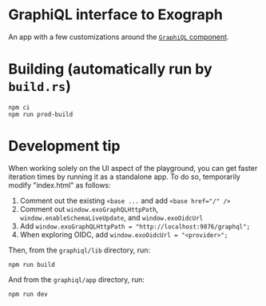 # GraphiQL interface to Exograph

An app with a few customizations around the [`GraphiQL` component](https://github.com/graphql/graphiql/tree/main/packages/graphiql).

# Building (automatically run by `build.rs`)

```
npm ci
npm run prod-build
```

# Development tip

When working solely on the UI aspect of the playground, you can get faster iteration times by running it as a standalone app. To do so, temporarily modify "index.html" as follows:

1. Comment out the existing `<base ...` and add `<base href="/" />`
2. Comment out `window.exoGraphQLHttpPath`, `window.enableSchemaLiveUpdate`, and `window.exoOidcUrl`
3. Add `window.exoGraphQLHttpPath = "http://localhost:9876/graphql";`
4. When exploring OIDC, add `window.exoOidcUrl = "<provider>";`

Then, from the `graphiql/lib` directory, run:

```
npm run build
```

And from the `graphiql/app` directory, run:

```
npm run dev
```

```

```

